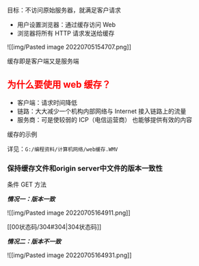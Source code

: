 目标：不访问原始服务器，就满足客户请求

- 用户设置浏览器：通过缓存访问 Web
- 浏览器将所有 HTTP 请求发送给缓存

![[img/Pasted image 20220705154707.png]]

缓存即是客户端又是服务端

## <span style="color:red;font-weight:bold">为什么要使用 web 缓存？</span>

- 客户端：请求时间降低
- 链路：大大减少一个机构内部网络与 Internet 接入链路上的流量
- 服务商：可是使较弱的 ICP（电信运营商） 也能够提供有效的内容


缓存的示例

详见：`G:/编程资料/计算机网络/web缓存.WMV`


### 保持缓存文件和origin server中文件的版本一致性

条件 GET 方法

***情况一：版本一致***

![[img/Pasted image 20220705164911.png]]

[[00状态码/304#304|304状态码]]



***情况二：版本不一致***

![[img/Pasted image 20220705164931.png]]
